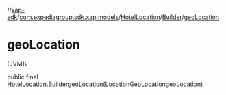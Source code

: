 //[xap-sdk](../../../../index.md)/[com.expediagroup.sdk.xap.models](../../index.md)/[HotelLocation](../index.md)/[Builder](index.md)/[geoLocation](geo-location.md)

# geoLocation

[JVM]\

public final [HotelLocation.Builder](index.md)[geoLocation](geo-location.md)([LocationGeoLocation](../../-location-geo-location/index.md)geoLocation)
